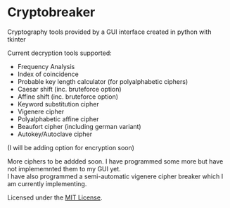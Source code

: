 # Cryptobreaker
Cryptography tools provided by a GUI interface created in python with tkinter  
  
  
Current decryption tools supported:  
* Frequency Analysis  
* Index of coincidence  
* Probable key length calculator (for polyalphabetic ciphers)  
* Caesar shift (inc. bruteforce option)  
* Affine shift (inc. bruteforce option)  
* Keyword substitution cipher  
* Vigenere cipher  
* Polyalphabetic affine cipher  
* Beaufort cipher (including german variant)  
* Autokey/Autoclave cipher  
  
(I will be adding option for encryption soon)
  
More ciphers to be addded soon. I have programmed some more but have not implememnted them to my GUI yet.  
I have also programmed a semi-automatic vigenere cipher breaker which I am currently implementing.  

  
  
Licensed under the [MIT License](LICENSE).
